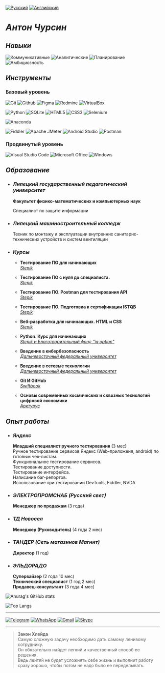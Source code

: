 [![Русский](https://img.shields.io/badge/Русский-green?style=flat)](https://github.com/N7KA/N7KA/blob/main/README.md)
[![Английский](https://img.shields.io/badge/Английский-beige?style=flat)](https://github.com/N7KA/N7KA/blob/main/README_En.md)

# ***Антон Чурсин***

## ***Навыки***
![Коммуникативные](https://img.shields.io/badge/Коммуникативные-beige?style=for-the-badge)
![Аналитические](https://img.shields.io/badge/Аналитические-beige?style=for-the-badge)
![Планирование](https://img.shields.io/badge/Планирование-beige?style=for-the-badge)
![Амбициозность](https://img.shields.io/badge/Амбициозность-beige?style=for-the-badge)

## ***Инструменты***

### **Базовый уровень**
![Git](https://img.shields.io/badge/Git-F05032?style=for-the-badge&logo=git&logoColor=white)
![Github](https://img.shields.io/badge/Github-181717?style=for-the-badge&logo=github&logoColor=white)
![Figma](https://img.shields.io/badge/figma-F24E1E?style=for-the-badge&logo=figma&logoColor=black)
![Redmine](https://img.shields.io/badge/redmine-B32024?style=for-the-badge&logo=redmine&logoColor=white)
![VirtualBox](https://img.shields.io/badge/virtualbox-183A61?style=for-the-badge&logo=virtualbox&logoColor=white)

![Python](https://img.shields.io/badge/python-3776AB?style=for-the-badge&logo=python&logoColor=yellow)
![SQLite](https://img.shields.io/badge/sqlite-003B57?style=for-the-badge&logo=sqlite&logoColor=A6A9AA)
![HTML5](https://img.shields.io/badge/HTML5-E34F26?style=for-the-badge&logo=HTML5&logoColor=white)
![CSS3](https://img.shields.io/badge/css3-1572B6?style=for-the-badge&logo=css3&logoColor=white)
![Selenium](https://img.shields.io/badge/selenium-43B02A?style=for-the-badge&logo=selenium&logoColor=black)

![Anaconda](https://img.shields.io/badge/anaconda-44A833?style=for-the-badge&logo=anaconda&logoColor=black)

![Fiddler](https://img.shields.io/badge/fiddler-green?style=for-the-badge&logo=fiddler&logoColor=white)
![Apache JMeter](https://img.shields.io/badge/apache%20jmeter-D22128?style=for-the-badge&logo=apachejmeter&logoColor=white)
![Android Studio](https://img.shields.io/badge/android%20studio-0078D6?style=for-the-badge&logo=androidstudio&logoColor=green)
![Postman](https://img.shields.io/badge/postman-FF6C37?style=for-the-badge&logo=postman&logoColor=white)

### **Продвинутый уровень**

![Visual Studio Code](https://img.shields.io/badge/visual%20studio%20code-007ACC?style=for-the-badge&logo=visualstudiocode&logoColor=black)
![Microsoft Office](https://img.shields.io/badge/ms%20office-D83B01?style=for-the-badge&logo=microsoftoffice&logoColor=black)
![Windows](https://img.shields.io/badge/windows-3DDC84?style=for-the-badge&logo=windows&logoColor=black)

## ***Образование***

+ ### ***Липецкий государственный педагогический университет***

  **Факультет физико-математических и компьютерных наук**

  Специалист по защите информации

+ ### ***Липецкий машиностроительный колледж***

  Техник по монтажу и эксплуатации внутренних санитарно-технических устройств и систем вентиляции

+ ### ***Курсы***

  + **Тестирование ПО для начинающих**  
*[Stepik](../main/Certificates/Тестирование%20ПО%20для%20начинающих.jpg)*

  + **Тестирование ПО с нуля до специалиста.**  
*[Stepik](../main/Certificates/Тестирование%20ПО%20с%20нуля%20до%20специалиста.jpg)*

  + **Тестирование ПО. Postman для тестирования API**  
*[Stepik](../main/Certificates/Тестирование%20ПО.%20Postman%20для%20тестирования%20API.jpg)*

  + **Тестирование ПО. Подготовка к сертификации ISTQB**  
*[Stepik](../main/Certificates/Тестирование%20ПО.%20Подготовка%20к%20сертификации%20ISTQB.jpg)*

  + **Веб-разработка для начинающих. HTML и CSS**  
*[Stepik](../main/Certificates/Веб-разработка%20для%20начинающих.%20HTML%20и%20CSS.jpg)*

  + **Python. Курс для начинающих**  
*[Stepik и Благотворительный фонд "iq option"](../main/Certificates/Python.%20Курс%20для%20начинающих.jpg)*

  + **Введение в кибербезопасность**  
*[Дальневосточный федеральный университет](../main/Certificates/Введение%20в%20кибербезопасность.jpg)*

  + **Введение в сетевые технологии**  
*[Дальневосточный федеральный университет](../main/Certificates/Введение%20в%20сетевые%20технологии.jpg)*

  + **Git И GitHub**  
*[Swiftbook](../main/Certificates/Изучаем%20Git%20И%20GitHub.jpg)*

  + **Основы современных космических и сквозных технологий цифровой экономики**  
*[Арктурус](../main/Certificates/Основы%20современных%20космических%20и%20сквозных%20технологий%20цифровой%20экономики.jpg)*

## ***Опыт работы***

+ ### ***Яндекс***  

  **Младший специалист ручного тестирования**  (3 мес)  
  Ручное тестирование сервисов Яндекc (Web-приложеня, android) по готовым чек-листам.  
  Функциональное тестирование сервисов.  
  Тестирование доступности.  
  Тестирование интерфейса.  
  Написание баг-репортов.  
  Использование при тестировании DevTools, Fiddler, NVDA.

+ ### ***ЭЛЕКТРОПРОМСНАБ (Русский свет)***  

  **Менеджер по продажам** (3 года)

+ ### ***ТД Новосел***

  **Менеджер (Руководитель)** (4 года 2 мес)

+ ### ***ТАНДЕР (Сеть магазинов Магнит)***  

  **Директор** (1 год)

+ ### ***ЭЛЬДОРАДО***  

  **Супервайзер** (2 года 10 мес)  
  **Технический специалист** (1 год 2 мес)  
  **Продавец-консультант** (3 года 4 мес)

![Anurag's GitHub stats](https://github-readme-stats.vercel.app/api?username=N7KA&count_private=true&show_icons=true&theme=white&locale=ru&custom_title=Антон%20Чурсин.%20Статистика%20GitHub)

![Top Langs](https://github-readme-stats.vercel.app/api/top-langs/?username=N7KA)

---
[![Telegram](https://img.shields.io/badge/Telegram-white?style=social&logo=Telegram&logoColor=26A5E4)](https://t.me/xn7kax)
[![WhatsApp](https://img.shields.io/badge/WhatsApp-white?style=social&logo=WhatsApp&logoColor=25D366)]()
[![Gmail](https://img.shields.io/badge/Gmail-white?style=social&logo=Gmail&logoColor=EA4335)](mailto:anton.a.chursin@gmail.com)
[![Skype](https://img.shields.io/badge/Skype-white?style=social&logo=Skype&logoColor=26A5E4)](https://join.skype.com/invite/E8LfPXIfr4Mv)

---
> **Закон Хлейда**  
> Самую сложную задачу необходимо дать самому ленивому сотруднику.  
> Он обязательно найдет легкий и качественный способ ее решения.  
> Ведь лентяй не будет усложнять себе жизнь и выполнит работу сразу хорошо, чтобы потом не надо было ее переделывать.
